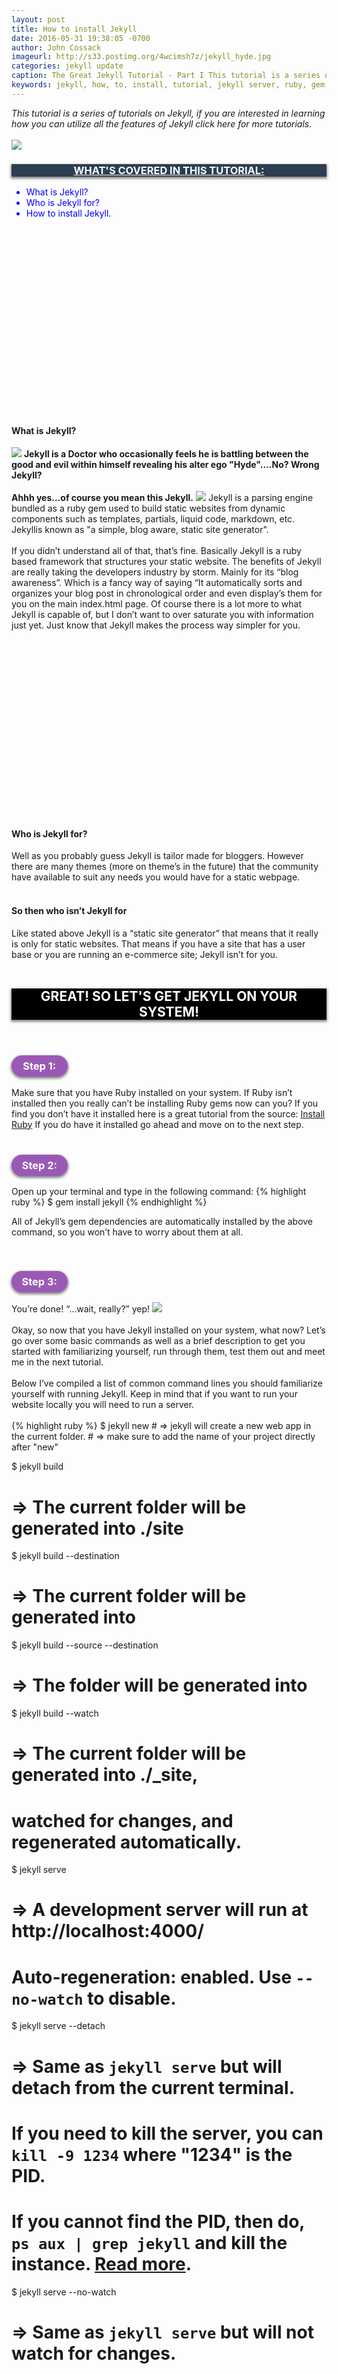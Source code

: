 ```yaml
---
layout: post
title: How to install Jekyll
date: 2016-05-31 19:38:05 -0700
author: John Cossack
imageurl: http://s33.postimg.org/4wcimsh7z/jekyll_hyde.jpg
categories: jekyll update
caption: The Great Jekyll Tutorial - Part I This tutorial is a series of tutorials on Jekyll, if you are interested in learning how you can utilize all the features of Jekyll click here for more tutorials.
keywords: jekyll, how, to, install, tutorial, jekyll server, ruby, gem,
---
```


<div class = "wrapper">
<i>This tutorial is a series of tutorials on Jekyll, if you are interested in learning how you can utilize all the features of Jekyll click here for more tutorials.</i>
<div><br></div>
<img src = "http://s33.postimg.org/r0qjauysv/jekyll_tutorial.jpg">
<h3 style = "text-align: center; text-decoration: underline; background-color: #2c3e50; color: white; box-shadow: 0px 2px 4px 1px grey;">WHAT'S COVERED IN THIS TUTORIAL:</h3>
<ul style = "color: blue;">
	<li>What is Jekyll?</li>
	<li>Who is Jekyll for?</li>
	<li>How to install Jekyll.</li>
</ul>
<ins class="adsbygoogle"
 style="display:inline-block;width:336px;height:280px; z-index: 9999;" data-ad-client="ca-pub-4085915336649467" data-ad-slot="1120956636">
</ins>

<div><br></div>
<h4><b>What is Jekyll?</b></h4>
<img src = "http://s33.postimg.org/4wcimsh7z/jekyll_hyde.jpg">
<b>Jekyll is a Doctor who occasionally feels he is battling between the good and evil within himself revealing his alter ego "Hyde"....No? Wrong Jekyll?
<div><br></div>
Ahhh yes...of course you mean this Jekyll.</b>
<img src="https://jekyllrb.com/img/logo-2x.png">
Jekyll is a parsing engine bundled as a ruby gem used to build static websites from dynamic components such as templates, partials, liquid code, markdown, etc. Jekyllis known as "a simple, blog aware, static site generator".
<div><br></div>
If you didn’t understand all of that, that’s fine. Basically Jekyll is a ruby based framework that structures your static website. The benefits of Jekyll are really taking the developers industry by storm. Mainly for its “blog awareness”. Which is a fancy way of saying “It automatically sorts and organizes your blog post in chronological order and even display’s them for you on the main index.html page. Of course there is a lot more to what Jekyll is capable of, but I don’t want to over saturate you with information just yet. Just know that Jekyll makes the process way simpler for you.
<div><br></div>
<ins class="adsbygoogle"
 style="display:inline-block;width:336px;height:280px; z-index: 9999;" data-ad-client="ca-pub-4085915336649467" data-ad-slot="1120956636">
</ins>

<h4><b>Who is Jekyll for?</b></h4>
Well as you probably guess Jekyll is tailor made for bloggers. However there are many themes (more on theme’s in the future) that the community have available to suit any needs you would have for a static webpage.
<div><br></div>
<h4><b>So then who isn’t Jekyll for</b></h4>
Like stated above Jekyll is a “static site generator” that means that it really is only for static websites. That means if you have a site that has a user base or you are running an e-commerce site; Jekyll isn’t for you.
<div><br></div>
<h2 style = "text-align: center; background-color: black; color: white; box-shadow: 0px 2px 4px 1px grey;">GREAT! SO LET'S GET JEKYLL ON YOUR SYSTEM!</h2>
<div><br></div>
<h3 class = "steps">Step 1:</h3>
Make sure that you have Ruby installed on your system. If Ruby isn’t installed then you really can’t be installing Ruby gems now can you? If you find you don’t have it installed here is a great tutorial from the source: <a href = http://www.tutorialspoint.com/ruby-on-rails/rails-installation.htm> Install Ruby</a> If you do have it installed go ahead and move on to the next step.
<div><br></div>
<h3 class = "steps" >Step 2:</h3>
Open up your terminal and type in the following command:
{% highlight ruby %}
$ gem install jekyll
{% endhighlight %}

All of Jekyll’s gem dependencies are automatically installed by the above command, so you won’t have to worry about them at all.
<div><br></div>
<h3 class = "steps" >Step 3:</h3>
You’re done!
“…wait, really?” yep!
<img src = "http://designmodo.com/wp-content/uploads/2015/11/02-jekyll-cli-screenshot.jpg">
<div><br></div>
Okay, so now that you have Jekyll installed on your system, what now?
Let’s go over some basic commands as well as a brief description to get you started with familiarizing yourself, run through them, test them out and meet me in the next tutorial.
<div><br></div>
Below I’ve compiled a list of common command lines you should familiarize yourself with running Jekyll. Keep in mind that if you want to run your website locally you will need to run a server.
<div><br></div>
{% highlight ruby %}
$ jekyll new
# => jekyll will create a new web app in the current folder.
# => make sure to add the name of your project directly after "new"

$ jekyll build
# => The current folder will be generated into ./site

$ jekyll build --destination <destination>
# => The current folder will be generated into <destination>

$ jekyll build --source <source> --destination <destination>
# => The <source> folder will be generated into <destination>

$ jekyll build --watch
# => The current folder will be generated into ./_site,
#    watched for changes, and regenerated automatically.

$ jekyll serve
# => A development server will run at http://localhost:4000/
# Auto-regeneration: enabled. Use `--no-watch` to disable.

$ jekyll serve --detach
# => Same as `jekyll serve` but will detach from the current terminal.
#    If you need to kill the server, you can `kill -9 1234` where "1234" is the PID.
#    If you cannot find the PID, then do, `ps aux | grep jekyll` and kill the instance. [Read more](http://unixhelp.ed.ac.uk/shell/jobz5.html).

$ jekyll serve --no-watch
# => Same as `jekyll serve` but will not watch for changes.
{% endhighlight %}
<ins class="adsbygoogle"
 style="display:inline-block;width:336px;height:280px; z-index: 9999;" data-ad-client="ca-pub-4085915336649467" data-ad-slot="1120956636">
</ins>
</div>


<style>
.steps {
	background-color: #9b59b6;
	color: white;
	box-shadow: 0px 2px 4px 1px grey;
	padding: 7px;
	width: 15%;
	text-align: center;
	border-radius: 25px;
}
</style>
